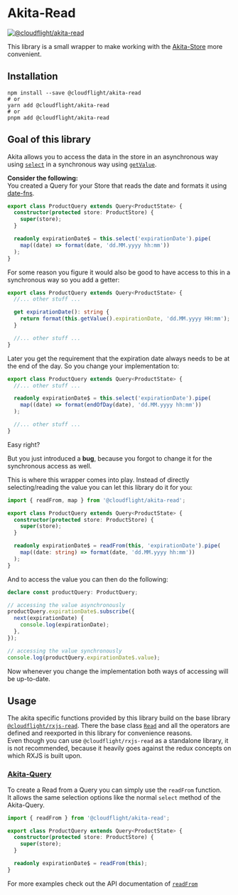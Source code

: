 # Akita-Read

[![@cloudflight/akita-read](https://img.shields.io/npm/v/@cloudflight/akita-read?label=@cloudflight/akita-read)](https://www.npmjs.com/package/@cloudflight/akita-read)

This library is a small wrapper to make working with the [Akita-Store](https://opensource.salesforce.com/akita/) more convenient.

## Installation

```shell
npm install --save @cloudflight/akita-read
# or
yarn add @cloudflight/akita-read
# or
pnpm add @cloudflight/akita-read
```

## Goal of this library

Akita allows you to access the data in the store in an asynchronous way using [`select`](https://opensource.salesforce.com/akita/docs/query#select) in a synchronous way using [`getValue`](https://opensource.salesforce.com/akita/docs/query#getvalue).

**Consider the following:**  
You created a Query for your Store that reads the date and formats it using [date-fns](https://date-fns.org/).

```ts
export class ProductQuery extends Query<ProductState> {
  constructor(protected store: ProductStore) {
    super(store);
  }

  readonly expirationDate$ = this.select('expirationDate').pipe(
    map((date) => format(date, 'dd.MM.yyyy hh:mm'))
  );
}
```

For some reason you figure it would also be good to have access to this in a synchronous way so you add a getter:

```ts
export class ProductQuery extends Query<ProductState> {
  //... other stuff ...

  get expirationDate(): string {
    return format(this.getValue().expirationDate, 'dd.MM.yyyy HH:mm');
  }

  //... other stuff ...
}
```

Later you get the requirement that the expiration date always needs to be at the end of the day. So you change your implementation to:

```ts
export class ProductQuery extends Query<ProductState> {
  //... other stuff ...

  readonly expirationDate$ = this.select('expirationDate').pipe(
    map((date) => format(endOfDay(date), 'dd.MM.yyyy hh:mm'))
  );

  //... other stuff ...
}
```

Easy right?

But you just introduced a **bug**, because you forgot to change it for the synchronous access as well.

This is where this wrapper comes into play. Instead of directly selecting/reading the value you can let this library do it for you:

```ts
import { readFrom, map } from '@cloudflight/akita-read';

export class ProductQuery extends Query<ProductState> {
  constructor(protected store: ProductStore) {
    super(store);
  }

  readonly expirationDate$ = readFrom(this, 'expirationDate').pipe(
    map((date: string) => format(date, 'dd.MM.yyyy hh:mm'))
  );
}
```

And to access the value you can then do the following:

```ts
declare const productQuery: ProductQuery;

// accessing the value asynchronously
productQuery.expirationDate$.subscribe({
  next(expirationDate) {
    console.log(expirationDate);
  },
});

// accessing the value synchronously
console.log(productQuery.expirationDate$.value);
```

Now whenever you change the implementation both ways of accessing will be up-to-date.

## Usage

The akita specific functions provided by this library build on the base library [`@cloudflight/rxjs-read`](../rxjs-read/README.md).
There the base class [`Read`](../rxjs-read/classes/Read.md) and all the operators are defined and reexported in this library for convenience reasons.  
Even though you can use `@cloudflight/rxjs-read` as a standalone library, it is not recommended, because it heavily goes against the redux concepts on which RXJS is built upon.

### [Akita-Query](https://opensource.salesforce.com/akita/docs/query)

To create a Read from a Query you can simply use the `readFrom` function.  
It allows the same selection options like the normal `select` method of the Akita-Query.

```ts
import { readFrom } from '@cloudflight/akita-read';

export class ProductQuery extends Query<ProductState> {
  constructor(protected store: ProductStore) {
    super(store);
  }

  readonly expirationDate$ = readFrom(this);
}
```

For more examples check out the API documentation of [`readFrom`](modules.md#readFrom)
